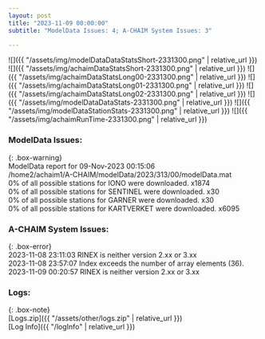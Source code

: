 ```yaml
---
layout: post
title: "2023-11-09 00:00:00"
subtitle: "ModelData Issues: 4; A-CHAIM System Issues: 3"

---
```


![]({{ "/assets/img/modelDataDataStatsShort-2331300.png" | relative_url }})
![]({{ "/assets/img/achaimDataStatsShort-2331300.png" | relative_url }})
![]({{ "/assets/img/achaimDataStatsLong00-2331300.png" | relative_url }})
![]({{ "/assets/img/achaimDataStatsLong01-2331300.png" | relative_url }})
![]({{ "/assets/img/achaimDataStatsLong02-2331300.png" | relative_url }})
![]({{ "/assets/img/modelDataDataStats-2331300.png" | relative_url }})
![]({{ "/assets/img/modelDataStationStats-2331300.png" | relative_url }})
![]({{ "/assets/img/achaimRunTime-2331300.png" | relative_url }})


### ModelData Issues:  
  
{: .box-warning}  
 ModelData report for 09-Nov-2023 00:15:06   
 /home2/achaim1/A-CHAIM/modelData/2023/313/00/modelData.mat   
 0% of all possible stations for IONO were downloaded. x1874   
 0% of all possible stations for SENTINEL were downloaded. x30   
 0% of all possible stations for GARNER were downloaded. x30   
 0% of all possible stations for KARTVERKET were downloaded. x6095   
  
### A-CHAIM System Issues:  
  
{: .box-error}  
2023-11-08 23:11:03 RINEX is neither version 2.xx or 3.xx  
2023-11-08 23:57:07 Index exceeds the number of array elements (36).  
2023-11-09 00:20:57 RINEX is neither version 2.xx or 3.xx  

### Logs:  
  
{: .box-note}  
[Logs.zip]({{ "/assets/other/logs.zip" | relative_url }})  
[Log Info]({{ "/logInfo" | relative_url }})  
